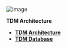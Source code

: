 ![image](/articles/images/welcome_to_wiki.png)

<strong>TDM Architecture<strong>

<ul>
<li><a href="01_tdm_architecture.md">TDM Architecture</a></li>
<li><a href="02_tdm_db.md">TDM Database</a></li>    
</ul>


